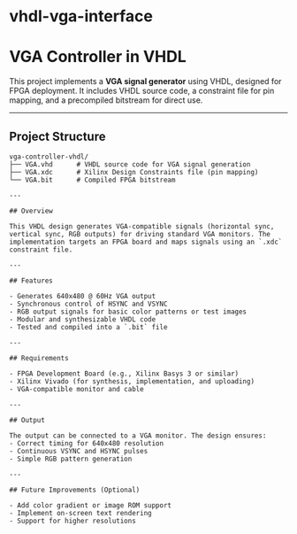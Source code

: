 # vhdl-vga-interface
# VGA Controller in VHDL

This project implements a **VGA signal generator** using VHDL, designed for FPGA deployment. It includes VHDL source code, a constraint file for pin mapping, and a precompiled bitstream for direct use.

---

## Project Structure

```text
vga-controller-vhdl/
├── VGA.vhd      # VHDL source code for VGA signal generation
├── VGA.xdc      # Xilinx Design Constraints file (pin mapping)
└── VGA.bit      # Compiled FPGA bitstream

---

## Overview

This VHDL design generates VGA-compatible signals (horizontal sync, vertical sync, RGB outputs) for driving standard VGA monitors. The implementation targets an FPGA board and maps signals using an `.xdc` constraint file.

---

## Features

- Generates 640x480 @ 60Hz VGA output
- Synchronous control of HSYNC and VSYNC
- RGB output signals for basic color patterns or test images
- Modular and synthesizable VHDL code
- Tested and compiled into a `.bit` file

---

## Requirements

- FPGA Development Board (e.g., Xilinx Basys 3 or similar)
- Xilinx Vivado (for synthesis, implementation, and uploading)
- VGA-compatible monitor and cable

---

## Output

The output can be connected to a VGA monitor. The design ensures:
- Correct timing for 640x480 resolution
- Continuous VSYNC and HSYNC pulses
- Simple RGB pattern generation

---

## Future Improvements (Optional)

- Add color gradient or image ROM support
- Implement on-screen text rendering
- Support for higher resolutions

